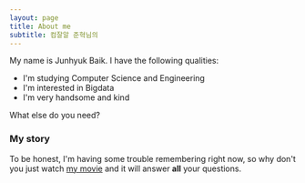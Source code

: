 ```yaml
---
layout: page
title: About me
subtitle: 컴잘알 준혁님의 
---
```


My name is Junhyuk Baik. I have the following qualities:

- I'm studying Computer Science and Engineering
- I'm interested in Bigdata
- I'm very handsome and kind

What else do you need?

### My story

To be honest, I'm having some trouble remembering right now, so why don't you just watch [my movie](https://en.wikipedia.org/wiki/The_Princess_Bride_%28film%29) and it will answer **all** your questions.
